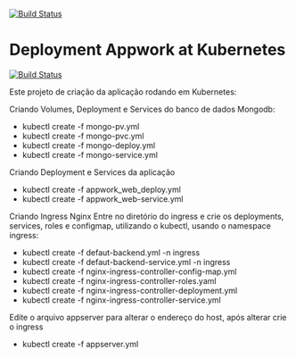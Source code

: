 [![Build Status](https://kubernetes.io/images/nav_logo2.svg?branch=master)](https://kubernetes.io)

# Deployment Appwork at Kubernetes
[![Build Status](https://travis-ci.org/joemccann/dillinger.svg?branch=master)](https://travis-ci.org/joemccann/dillinger)

Este projeto de criação da aplicação rodando em Kubernetes:

 Criando Volumes, Deployment e Services do banco de dados Mongodb:
  - kubectl create -f mongo-pv.yml
  - kubectl create -f mongo-pvc.yml
  - kubectl create -f mongo-deploy.yml
  - kubectl create -f mongo-service.yml
 
  Criando Deployment e Services da aplicação
  - kubectl create -f appwork_web_deploy.yml
  - kubectl create -f appwork_web-service.yml
  
  Criando Ingress Nginx
Entre no diretório do ingress e crie os deployments, services, roles e configmap, utilizando o kubectl, usando o namespace ingress:

  - kubectl create -f defaut-backend.yml -n ingress
  - kubectl create -f defaut-backend-service.yml -n ingress
  - kubectl create -f nginx-ingress-controller-config-map.yml
  - kubectl create -f nginx-ingress-controller-roles.yaml
  - kubectl create -f nginx-ingress-controller-deployment.yml
  - kubectl create -f nginx-ingress-controller-service.yml

Edite o arquivo appserver para alterar o endereço do host, após alterar crie o ingress
  - kubectl create -f appserver.yml
